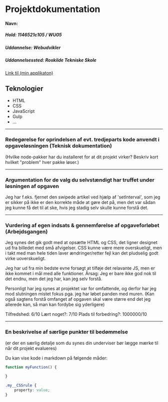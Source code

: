 # Projektdokumentation

#### Navn:

##### Hold: 1146521c105 / WU05

##### Uddannelse: Webudvikler

##### Uddannelsessted: Roskilde Tekniske Skole

[Link til (min applikaton)](http://aaanewsbox.netlify.app/)


## Teknologier

-   HTML
-   CSS
-   JavaScript
-   Gulp
-   ...

---



### Redegørelse for oprindelsen af evt. tredjeparts kode anvendt i opgaveløsningen (Teknisk dokumentation)

(Hvilke node-pakker har du installeret for at dit projekt virker? Beskriv kort hvilket "problem" hver pakke løser.)

---

### Argumentation for de valg du selvstændigt har truffet under løsningen af opgaven

Jeg har f.eks. fjernet den swipede artikel ved hjælp af 'setInterval', som jeg er sikker på ikke er den korrekte måde at gøre det på, men det var sådan jeg kunne få det til at ske, hvis jeg stadig selv skulle kunne forstå det. 

---
### Vurdering af egen indsats & gennemførelse af opgaveforløbet (Arbejdsgangen)
Jeg synes det gik godt med at opsætte HTML og CSS, det ligner designet ud fra billedet med små afvigelser.
CSS kunne være mere overskueligt, men i takt med man hele tiden laver ændringer/retter fejl kan det pludselig godt virke uoverskueligt. 

Jeg har ud fra min bedste evne forsøgt at tilføje det relavante JS, men er ikke kommet i mål med alle funktioner. Årsag: Jeg er bare ikke god nok til det endnu, men det jeg har, kan jeg selv forstå. 

Personligt har jeg synes at projektet var for omfattende, og derfor har jeg mod slutningen mistet fokus pga. jeg har løbet panden med muren. 
(Kan også sagtens forstå omfanget af opgaven skal være større end det jeg allerede kan, så man kan fordybe sig yderligere)

Tilfredshed: 6/10
Lært noget?: 7/10
Plads til forbedring?: 1000000/10

---
### En beskrivelse af særlige punkter til bedømmelse

(er der en særlig detalje som du synes din underviser bør lægge mærke til når dit projekt evalueres)

Du kan vise kode i markdown på følgende måder: 
```js
function myFunction() {
	
}
```

```css
.my__CSSrule {
	property: value;
}
```

